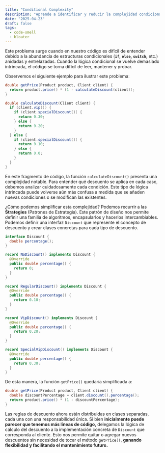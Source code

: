 ```yaml
---
title: "Conditional Complexity"
description: "Aprende a identificar y reducir la complejidad condicional en tu código. Mejora la legibilidad, el mantenimiento y la escalabilidad de tus proyectos eliminando estructuras condicionales anidadas."
date: "2025-04-23"
draft: false
tags:
  - code-smell
  - bloater
---
```


Este problema surge cuando en nuestro código es difícil de entender debido a la abundancia de estructuras condicionales
(**`if`**, **`else`**, **`switch`**, etc.) anidadas y entrelazadas.
Cuando la lógica condicional se vuelve demasiado intrincada, el código se torna difícil de leer, mantener y probar.

Observemos el siguiente ejemplo para ilustrar este problema:

```java
double getPrice(Product product, Client client) {
  return product.price() * (1 - calculateDiscount(client));
}

double calculateDiscount(Client client) {
  if (client.vip()) {
    if (client.specialDiscount()) {
      return 0.30;
    } else {
      return 0.20;
    }
  } else {
    if (client.specialDiscount()) {
      return 0.10;
    } else {
      return 0.0;
    }
  }
}
```

En este fragmento de código, la función `calculateDiscount()` presenta una complejidad notable.
Para entender qué descuento se aplica en cada caso, debemos analizar cuidadosamente cada condición.
Este tipo de lógica intrincada puede volverse aún más confusa a medida que se añaden nuevas condiciones o se modifican las existentes.

¿Cómo podemos simplificar esta complejidad? Podemos recurrir a las **Strategies** (Patrones de Estrategia). Este patrón de diseño nos permite definir una familia de algoritmos, encapsularlos y hacerlos intercambiables.
Podemos definir una interfaz `Discount` que represente el concepto de descuento y crear clases concretas para cada tipo de descuento.

```java
interface Discount {
  double percentage();
}

record NoDiscount() implements Discount {
  @Override
  public double percentage() {
    return 0;
  }
}

record RegularDiscount() implements Discount {
  @Override
  public double percentage() {
    return 0.10;
  }
}

record VipDiscount() implements Discount {
  @Override
  public double percentage() {
    return 0.20;
  }
}

record SpecialVipDiscount() implements Discount {
  @Override
  public double percentage() {
    return 0.30;
  }
}
```

De esta manera, la función `getPrice()` quedaría simplificada a:

```java
double getPrice(Product product, Client client) {
  double discountPercentage = client.discount().percentage();
  return product.price() * (1 - discountPercentage);
}
```

Las reglas de descuento ahora están distribuidas en clases separadas, cada una con una responsabilidad única.
Si bien **inicialmente puede parecer que tenemos más líneas de código,** delegamos la lógica de cálculo del descuento a la implementación concreta de `Discount` que corresponda al cliente.
Esto nos permite quitar o agregar nuevos descuentos sin necesidad de tocar el método `getPrice()`, **ganando flexibilidad y facilitando el mantenimiento futuro.**
